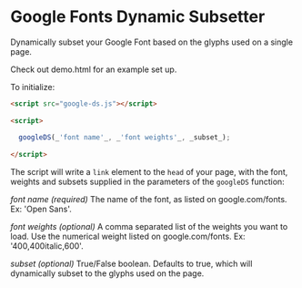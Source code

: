 Google Fonts Dynamic Subsetter
==============================

Dynamically subset your Google Font based on the glyphs used on a single page.

Check out demo.html for an example set up.

To initialize:
```HTML
<script src="google-ds.js"></script>
	
<script>
	
  googleDS(_'font name'_, _'font weights'_, _subset_);
	
</script>
```

The script will write a `link` element to the `head` of your page, with the font, weights and subsets supplied in the parameters of the `googleDS` function:

_font name (required)_
The name of the font, as listed on google.com/fonts. Ex: 'Open Sans'.

_font weights (optional)_
A comma separated list of the weights you want to load. Use the numerical weight listed on google.com/fonts. Ex: '400,400italic,600'.

_subset (optional)_ 
True/False boolean. Defaults to true, which will dynamically subset to the glyphs used on the page.